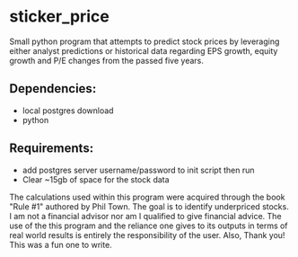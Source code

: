 # sticker_price
Small python program that attempts to predict stock prices by leveraging either analyst predictions or historical data regarding EPS growth, equity growth and P/E changes from the passed five years.

## Dependencies:
- local postgres download
- python

## Requirements:
- add postgres server username/password to init script then run 
- Clear ~15gb of space for the stock data

The calculations used within this program were acquired through the book "Rule #1" authored by Phil Town. The goal is to identify underpriced stocks.
I am not a financial advisor nor am I qualified to give financial advice. The use of the this program and the reliance one gives to its outputs in terms of real
world results is entirely the responsibility of the user.
Also, Thank you!
This was a fun one to write. 
